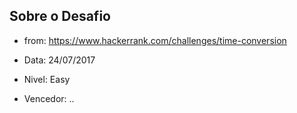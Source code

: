 ## Sobre o Desafio
 - from: https://www.hackerrank.com/challenges/time-conversion
 - Data: 24/07/2017
 - Nivel: Easy

 - Vencedor: ..
